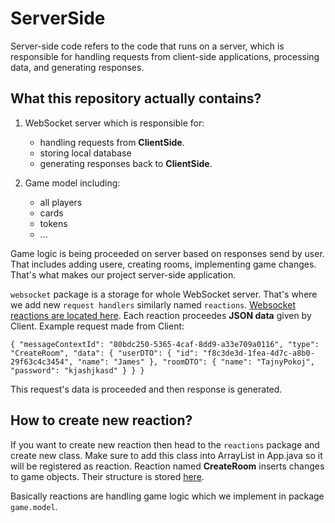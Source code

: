 # ServerSide
Server-side code refers to the code that runs on a server, which is responsible for handling requests from client-side applications, processing data, and generating responses. 

## What this repository actually contains?
1. WebSocket server which is responsible for:
   * handling requests from **ClientSide**.
   * storing local database
   * generating responses back to **ClientSide**.

2. Game model including:
   * all players
   * cards
   * tokens
   * ...

Game logic is being proceeded on server based on responses send by user. That includes adding usere, creating rooms, implementing game changes.
That's what makes our project server-side application.



`websocket` package is a storage for whole WebSocket server. That's where we add new `request handlers` similarly named `reactions`. [Websocket reactions are located here](src/main/java/com/githib/splendor_mobile_game/websocket/handlers/reactions).
Each reaction proceedes **JSON data** given by Client. Example request made from Client:

`
{
         "messageContextId": "80bdc250-5365-4caf-8dd9-a33e709a0116",
         "type": "CreateRoom",
         "data": {
             "userDTO": {
                 "id": "f8c3de3d-1fea-4d7c-a8b0-29f63c4c3454",
                 "name": "James"
             },
             "roomDTO": {
                 "name": "TajnyPokoj",
                 "password": "kjashjkasd"
             }
         }
     }
`

This request's data is proceeded and then response is generated.

## How to create new reaction?
If you want to create new reaction then head to the `reactions` package and create new class. Make sure to add this class into ArrayList in App.java so it will be registered as reaction.
Reaction named **CreateRoom** inserts changes to game objects. Their structure is stored [here](src/main/java/com/githib/splendor_mobile_game/game/model).

Basically reactions are handling game logic which we implement in package `game.model`.
